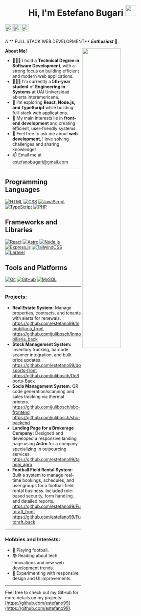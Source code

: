 <h1 align="center"><b>Hi, I'm Estefano Bugari</b> <img src="https://media.giphy.com/media/hvRJCLFzcasrR4ia7z/giphy.gif" width="35"></h1>

<a href="https://www.linkedin.com/in/estefano-bugari-a03868237">
  <img align="left" alt="Estefano's LinkedIn" width="24px" src="https://cdn.jsdelivr.net/npm/simple-icons@v3/icons/linkedin.svg" />
</a>
<a href="https://www.instagram.com/estefabugari">
  <img align="left" alt="Estefano's Instagram" width="24px" src="https://cdn.jsdelivr.net/npm/simple-icons@v3/icons/instagram.svg" />
</a>
<a href="https://github.com/estefano99">
  <img align="left" alt="Estefano's GitHub" width="24px" src="https://cdn.jsdelivr.net/npm/simple-icons@v3/icons/github.svg" />
</a>

<br />
<br />

A ** FULL STACK WEB DEVELOPMENT** ***Enthusiast*** 🚀.

<img src="https://user-images.githubusercontent.com/89788120/167628634-549d2bdd-609e-4275-85af-1e1974da64ca.gif" width="50%" align="right" />

**About Me!**

- 👨🏽‍💻 I hold a **Technical Degree in Software Development**, with a strong focus on building efficient and modern web applications.
- 👨🏽‍💻 I’m currently a **5th-year student** of **Engineering in Systems** at UAI Universidad abierta interamericana.
- 🌱 I’m exploring **React, Node.js, and TypeScript** while building full-stack web applications.
- 🤔 My main interests lie in **front-end development** and creating efficient, user-friendly systems.
- 💬 Feel free to ask me about **web development**, I love solving challenges and sharing knowledge!
- 📫 Email me at estefanobugari@gmail.com

---

## Programming Languages

<p>
    <a href="#"><img alt="HTML" src="https://img.shields.io/badge/HTML%20-%23E34F26.svg?logo=html5&logoColor=white"></a>
    <a href="#"><img alt="CSS" src="https://img.shields.io/badge/CSS%20-%231572B6.svg?logo=css3&logoColor=white"></a>
    <a href="#"><img alt="JavaScript" src="https://img.shields.io/badge/JavaScript%20-%23F7DF1E.svg?logo=javascript&logoColor=black"></a>
    <a href="#"><img alt="TypeScript" src="https://img.shields.io/badge/TypeScript%20-%23007ACC.svg?logo=typescript&logoColor=white"></a>
    <a href="#"><img alt="PHP" src="https://img.shields.io/badge/PHP-%23777BB4.svg?logo=php&logoColor=white"></a>
</p>

## Frameworks and Libraries

<p>
    <a href="#"><img alt="React" src="https://img.shields.io/badge/React-%2320232a.svg?logo=react&logoColor=%2361DAFB"></a>
    <a href="#"><img alt="Astro" src="https://img.shields.io/badge/Astro-%23FF5D01.svg?logo=astro&logoColor=white"></a>
    <a href="#"><img alt="Node.js" src="https://img.shields.io/badge/Node.js-%23339933.svg?logo=nodedotjs&logoColor=white"></a>
    <a href="#"><img alt="Express.js" src="https://img.shields.io/badge/Express.js-%23404d59.svg?logo=express&logoColor=%2361DAFB"></a>
    <a href="#"><img alt="TailwindCSS" src="https://img.shields.io/badge/TailwindCSS-%2338B2AC.svg?logo=tailwindcss&logoColor=white"></a>
    <a href="#"><img alt="Laravel" src="https://img.shields.io/badge/Laravel-%23FF2D20.svg?logo=laravel&logoColor=white"></a>
</p>

## Tools and Platforms

<p>
    <a href="#"><img alt="Git" src="https://img.shields.io/badge/Git-%23F05033.svg?logo=git&logoColor=white"></a>
    <a href="#"><img alt="GitHub" src="https://img.shields.io/badge/GitHub-%23181717.svg?logo=github&logoColor=white"></a>
    <a href="#"><img alt="MySQL" src="https://img.shields.io/badge/MySQL-%2300f.svg?logo=mysql&logoColor=white"></a>
</p>



---

### **Projects:**
- **Real Estate System:** Manage properties, contracts, and tenants with alerts for renewals. https://github.com/estefano99/Inmobiliaria_front https://github.com/julibosch/Inmobiliaria_back
- **Stock Management System:** Inventory tracking, barcode scanner integration, and bulk price updates. https://github.com/estefano99/dosports-front https://github.com/julibosch/DoSports-Back
- **Socio Management System:** QR code generation/scanning and sales tracking via thermal printers. https://github.com/julibosch/sbc-frontend https://github.com/julibosch/sbc-backend
- **Landing Page for a Brokerage Company:** Designed and developed a responsive landing page using **Astro** for a company specializing in outsourcing services. https://github.com/estefano99/tanoni_agro
- **Football Field Rental System:** Built a system to manage real-time bookings, schedules, and user groups for a football field rental business. Included role-based security, form handling, and detailed reports. https://github.com/estefano99/Futdraft_front https://github.com/estefano99/Futdraft_back
---

### **Hobbies and Interests:**
- 🏃 Playing football.
- 📚 Reading about tech innovations and new web development trends.
- 🎨 Experimenting with responsive design and UI improvements.

---

Feel free to check out my GitHub for more details on my projects: [https://github.com/estefano99](https://github.com/estefano99).
